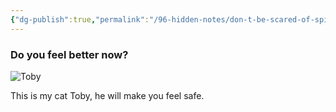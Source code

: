 ```yaml
---
{"dg-publish":true,"permalink":"/96-hidden-notes/don-t-be-scared-of-spiders-and-bats/","hide":true,"noteIcon":"","created":"2024-04-09T23:24:11.991+01:00","updated":"2024-04-10T00:09:40.761+01:00"}
---
```


### Do you feel better now?

![Toby](https://i.imgur.com/Q7DG4Cv.jpg)

This is my cat Toby, he will make you feel safe.